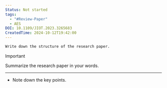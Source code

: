```yaml
---
Status: Not started
tags:
  - "#Review-Paper"
  - AES
DOI: 10.1109/JIOT.2023.3265683
CreatedTime: 2024-10-12T19:42:00
---
```

```Markdown
Write down the structure of the research paper.
```

> [!important]  
> Summarize the research paper in your words.  

[](https://www.notion.soundefined)

---

- Note down the key points.